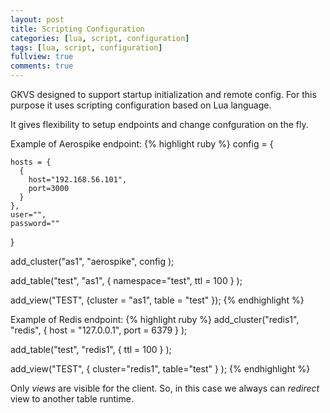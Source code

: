 ```yaml
---
layout: post
title: Scripting Configuration
categories: [lua, script, configuration]
tags: [lua, script, configuration]
fullview: true
comments: true
---
```


GKVS designed to support startup initialization and remote config.
For this purpose it uses scripting configuration based on Lua language.

It gives flexibility to setup endpoints and change confguration on the fly.

Example of Aerospike endpoint:
{% highlight ruby %}
config = {

    hosts = {
      {
        host="192.168.56.101",
        port=3000
      }
    },
    user="",
    password=""
}

add_cluster("as1", "aerospike", config );

add_table("test", "as1", { namespace="test", ttl = 100 } );

add_view("TEST", {cluster = "as1", table = "test" });
{% endhighlight %}

Example of Redis endpoint:
{% highlight ruby %}
add_cluster("redis1", "redis", { host = "127.0.0.1", port = 6379 } );

add_table("test", "redis1", { ttl = 100 } );

add_view("TEST", { cluster="redis1", table="test" } );
{% endhighlight %}

Only *views* are visible for the client. So, in this case we always can *redirect* view to another table runtime.
